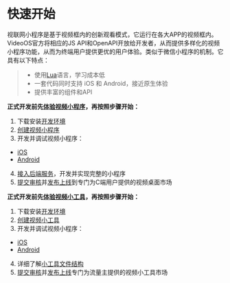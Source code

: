 # 快速开始

视联网小程序是基于视频框内的创新观看模式，它运行在各大APP的视频框内。  
VideoOS官方将相应的JS API和OpenAPI开放给开发者，从而提供多样化的视频小程序功能，从而为终端用户提供更优的用户体验。类似于微信小程序的机制。它具有以下特点：
>* 使用[Lua](https://www.runoob.com/lua/lua-tutorial.html)语言，学习成本低
>* 一套代码同时支持 iOS 和 Android，接近原生体验
>* 提供丰富的组件和API

**正式开发前先[体验视频小程序](./getting-started/experience-miniprogram-demo.md)，再按照步骤开始：**

1. 下载安装[开发环境](./introduce/setting-up-the-environment.md)
2. [创建视频小程序](./introduce/create-miniprogram.md)
3. 开发并调试视频小程序：
  * [iOS](./introduce/miniprogram-ios-debug.md)
  * [Android](./introduce/miniprogram-android-debug.md)
4. [接入后端服务](./getting-started/todo-backend-overview.md)，开发并实现完整的小程序
5. [提交审核](./introduce/submit-new-miniprogram-version.md)并[发布上线](./introduce/publish-miniprogram.md)到专门为C端用户提供的视频桌面市场


**正式开发前先[体验视频小工具](./getting-started/experience-minitool-demo.md)，再按照步骤开始：**

1. 下载安装[开发环境](./introduce/setting-up-the-environment.md)
2. [创建视频小工具](./introduce/create-minitool.md)
3. 开发并调试视频小程序：
  * [iOS](./introduce/miniprogram-ios-debug.md)
  * [Android](./introduce/miniprogram-android-debug.md)
4. 详细了解[小工具文件结构](./getting-started/minitool-framework.md)
5. [提交审核](./introduce/submit-new-minitool-version.md)并[发布上线](./introduce/publish-minitool.md)专门为流量主提供的视频小工具市场